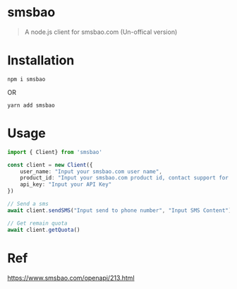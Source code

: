 # smsbao

> A node.js client for smsbao.com (Un-offical version)

# Installation

```
npm i smsbao
```

OR

```
yarn add smsbao
```

# Usage

```ts
import { Client} from 'smsbao'

const client = new Client({
    user_name: "Input your smsbao.com user name",
    product_id: "Input your smsbao.com product id, contact support for the detail",
    api_key: "Input your API Key"
})

// Send a sms
await client.sendSMS("Input send to phone number", "Input SMS Content")

// Get remain quota
await client.getQuota()

```

# Ref

https://www.smsbao.com/openapi/213.html
